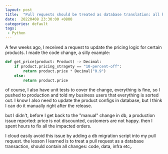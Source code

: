 ```yaml
---
layout: post
title:  "Pull requests should be treated as database translation: all kinds of changes should be included"
date:  20220408 23:30:00 +0800
categories: default
tags:
 - Python
---
```


A few weeks ago, I received a request to update the pricing logic for certain products. I made the code change, a silly example:

```python
def get_price(product: Product) -> Decimal:
    if product.pricing_stragety == "10-percent-off":
        return product.price * Decimal("0.9")
    else:
        return product.price
```

of course, I also have unit tests to cover the change, everything is fine, so I pushed to production and told my business users that everything is sorted out. 
I know I also need to update the product configs in database, but I think I can do it manually right after the release.  

but I didn't, before I get back to the "manual" change in db, a production issue reported:  price is not discounted, customers are not happy.  then I spent hours to fix all the impacted orders.

I cloud easily avoid this issue by adding a db migration script into my pull request. the lesson I learned is to treat a pull request as a database transaction,  should contain all changes: code, data, infra etc,.

